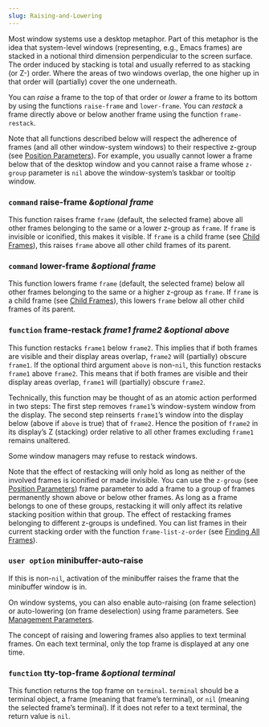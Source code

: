 ```yaml
---
slug: Raising-and-Lowering
---
```


Most window systems use a desktop metaphor. Part of this metaphor is the idea that system-level windows (representing, e.g., Emacs frames) are stacked in a notional third dimension perpendicular to the screen surface. The order induced by stacking is total and usually referred to as stacking (or Z-) order. Where the areas of two windows overlap, the one higher up in that order will (partially) cover the one underneath.

You can *raise* a frame to the top of that order or *lower* a frame to its bottom by using the functions `raise-frame` and `lower-frame`. You can *restack* a frame directly above or below another frame using the function `frame-restack`.

Note that all functions described below will respect the adherence of frames (and all other window-system windows) to their respective z-group (see [Position Parameters](/docs/elisp/Position-Parameters)). For example, you usually cannot lower a frame below that of the desktop window and you cannot raise a frame whose `z-group` parameter is `nil` above the window-system’s taskbar or tooltip window.

### <span className="tag command">`command`</span> **raise-frame** *\&optional frame*

This function raises frame `frame` (default, the selected frame) above all other frames belonging to the same or a lower z-group as `frame`. If `frame` is invisible or iconified, this makes it visible. If `frame` is a child frame (see [Child Frames](/docs/elisp/Child-Frames)), this raises `frame` above all other child frames of its parent.

### <span className="tag command">`command`</span> **lower-frame** *\&optional frame*

This function lowers frame `frame` (default, the selected frame) below all other frames belonging to the same or a higher z-group as `frame`. If `frame` is a child frame (see [Child Frames](/docs/elisp/Child-Frames)), this lowers `frame` below all other child frames of its parent.

### <span className="tag function">`function`</span> **frame-restack** *frame1 frame2 \&optional above*

This function restacks `frame1` below `frame2`. This implies that if both frames are visible and their display areas overlap, `frame2` will (partially) obscure `frame1`. If the optional third argument `above` is non-`nil`, this function restacks `frame1` above `frame2`. This means that if both frames are visible and their display areas overlap, `frame1` will (partially) obscure `frame2`.

Technically, this function may be thought of as an atomic action performed in two steps: The first step removes `frame1`’s window-system window from the display. The second step reinserts `frame1`’s window into the display below (above if `above` is true) that of `frame2`. Hence the position of `frame2` in its display’s Z (stacking) order relative to all other frames excluding `frame1` remains unaltered.

Some window managers may refuse to restack windows.

Note that the effect of restacking will only hold as long as neither of the involved frames is iconified or made invisible. You can use the `z-group` (see [Position Parameters](/docs/elisp/Position-Parameters)) frame parameter to add a frame to a group of frames permanently shown above or below other frames. As long as a frame belongs to one of these groups, restacking it will only affect its relative stacking position within that group. The effect of restacking frames belonging to different z-groups is undefined. You can list frames in their current stacking order with the function `frame-list-z-order` (see [Finding All Frames](/docs/elisp/Finding-All-Frames)).

### <span className="tag useroption">`user option`</span> **minibuffer-auto-raise**

If this is non-`nil`, activation of the minibuffer raises the frame that the minibuffer window is in.

On window systems, you can also enable auto-raising (on frame selection) or auto-lowering (on frame deselection) using frame parameters. See [Management Parameters](/docs/elisp/Management-Parameters).

The concept of raising and lowering frames also applies to text terminal frames. On each text terminal, only the top frame is displayed at any one time.

### <span className="tag function">`function`</span> **tty-top-frame** *\&optional terminal*

This function returns the top frame on `terminal`. `terminal` should be a terminal object, a frame (meaning that frame’s terminal), or `nil` (meaning the selected frame’s terminal). If it does not refer to a text terminal, the return value is `nil`.
